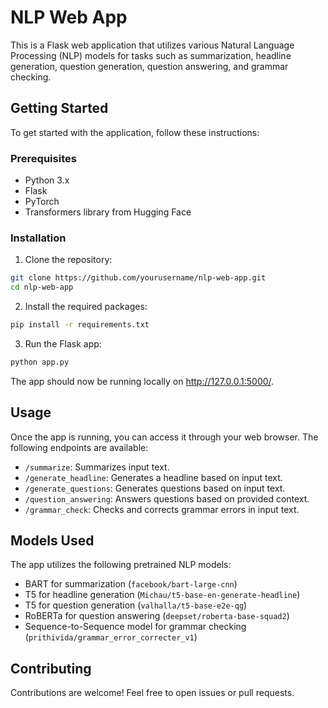 # NLP Web App

This is a Flask web application that utilizes various Natural Language Processing (NLP) models for tasks such as summarization, headline generation, question generation, question answering, and grammar checking.

## Getting Started

To get started with the application, follow these instructions:

### Prerequisites

- Python 3.x
- Flask
- PyTorch
- Transformers library from Hugging Face

### Installation

1. Clone the repository:

```bash
git clone https://github.com/yourusername/nlp-web-app.git
cd nlp-web-app
```

2. Install the required packages:

```bash
pip install -r requirements.txt
```

3. Run the Flask app:

```bash
python app.py
```

The app should now be running locally on http://127.0.0.1:5000/.

## Usage

Once the app is running, you can access it through your web browser. The following endpoints are available:

- `/summarize`: Summarizes input text.
- `/generate_headline`: Generates a headline based on input text.
- `/generate_questions`: Generates questions based on input text.
- `/question_answering`: Answers questions based on provided context.
- `/grammar_check`: Checks and corrects grammar errors in input text.

## Models Used

The app utilizes the following pretrained NLP models:

- BART for summarization (`facebook/bart-large-cnn`)
- T5 for headline generation (`Michau/t5-base-en-generate-headline`)
- T5 for question generation (`valhalla/t5-base-e2e-qg`)
- RoBERTa for question answering (`deepset/roberta-base-squad2`)
- Sequence-to-Sequence model for grammar checking (`prithivida/grammar_error_correcter_v1`)

## Contributing

Contributions are welcome! Feel free to open issues or pull requests.

